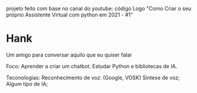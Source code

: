 projeto feito com base no canal do youtube: código Logo "Como Criar o seu próprio Assistente Virtual com python em 2021 - #1"
# Hank
Um amigo para conversar aquilo que eu quiser falar

Foco:
    Aprender a criar um chatbot.
    Estudar Python e bibliotecas de IA.


Teconologias:
    Reconhecimento de voz: (Google, VOSK)
    Sintese de voz;
    Algum tipo de IA;